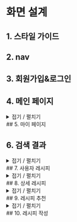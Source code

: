 # 화면 설계

## 1. 스타일 가이드



## 2. nav



## 3. 회원가입&로그인



## 4. 메인 페이지
<details close> <summary> 접기 / 펼치기 </summary> 
![메인페이지_목업](/%ED%99%94%EB%A9%B4%20%EC%84%A4%EA%B3%84/04.%20%EB%A9%94%EC%9D%B8%ED%8E%98%EC%9D%B4%EC%A7%80/%EB%A9%94%EC%9D%B8%ED%8E%98%EC%9D%B4%EC%A7%80_%EB%AA%A9%EC%97%85_ver2.0.png "메인페이지_목업")
</details>
## 5. 마이 페이지



## 6. 검색 결과
<details close> <summary> 접기 / 펼치기 </summary> 
![검색결과_목업](/%ED%99%94%EB%A9%B4%20%EC%84%A4%EA%B3%84/06%20.%EA%B2%80%EC%83%89%EA%B2%B0%EA%B3%BC/SearchResult_ver2.0.png "검색결과_목업")
</details>
## 7. 사용자 레시피

<details close> <summary> 접기 / 펼치기 </summary> 
![사용자레시피_목업](/%ED%99%94%EB%A9%B4%20%EC%84%A4%EA%B3%84/07.%20%EC%82%AC%EC%9A%A9%EC%9E%90%EB%A0%88%EC%8B%9C%ED%94%BC/CustomRecipe_ver_2.0.png "사용자레시피_목업")
</details>
## 8. 상세 레시피

<details close> <summary> 접기 / 펼치기 </summary> 
![상세레시피_목업](/%ED%99%94%EB%A9%B4%20%EC%84%A4%EA%B3%84/08.%20%EC%83%81%EC%84%B8%EB%A0%88%EC%8B%9C%ED%94%BC/RecipeDetail.png "상세레시피_목업")
</details>
## 9. 레시피 추천

<details close> <summary> 접기 / 펼치기 </summary> 
![레시피추천_목업](/%ED%99%94%EB%A9%B4%20%EC%84%A4%EA%B3%84/09.%20%EB%A0%88%EC%8B%9C%ED%94%BC%20%EC%B6%94%EC%B2%9C/RecommendationResult_ver2.png "레시피추천_목업")
</details>
## 10. 레시피 작성